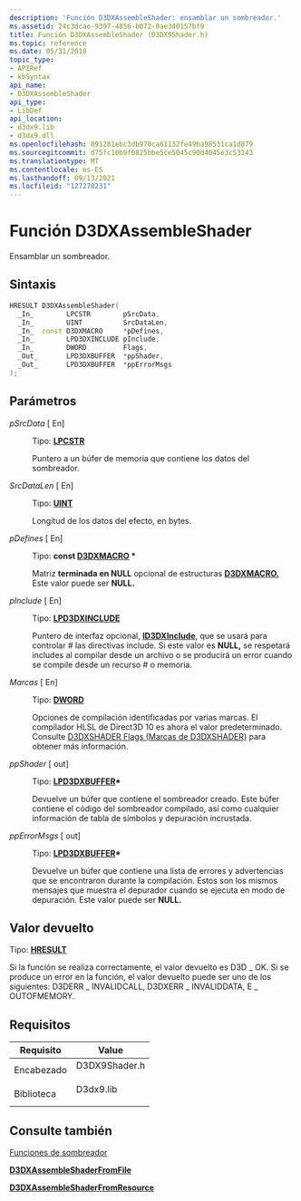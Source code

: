 ```yaml
---
description: 'Función D3DXAssembleShader: ensamblar un sombreador.'
ms.assetid: 24c3dcae-9397-4856-b072-0ae340157bf9
title: Función D3DXAssembleShader (D3DX9Shader.h)
ms.topic: reference
ms.date: 05/31/2018
topic_type:
- APIRef
- kbSyntax
api_name:
- D3DXAssembleShader
api_type:
- LibDef
api_location:
- d3dx9.lib
- d3dx9.dll
ms.openlocfilehash: 891281ebc3db970ca61132fe49ba98531ca1d879
ms.sourcegitcommit: d75fc10b9f0825bbe5ce5045c90d4045e3c53243
ms.translationtype: MT
ms.contentlocale: es-ES
ms.lasthandoff: 09/13/2021
ms.locfileid: "127270231"
---
```

# <a name="d3dxassembleshader-function"></a>Función D3DXAssembleShader

Ensamblar un sombreador.

## <a name="syntax"></a>Sintaxis


```C++
HRESULT D3DXAssembleShader(
  _In_        LPCSTR        pSrcData,
  _In_        UINT          SrcDataLen,
  _In_  const D3DXMACRO     *pDefines,
  _In_        LPD3DXINCLUDE pInclude,
  _In_        DWORD         Flags,
  _Out_       LPD3DXBUFFER  *ppShader,
  _Out_       LPD3DXBUFFER  *ppErrorMsgs
);
```



## <a name="parameters"></a>Parámetros

<dl> <dt>

*pSrcData* \[ En\]
</dt> <dd>

Tipo: **[ **LPCSTR**](../winprog/windows-data-types.md)**

Puntero a un búfer de memoria que contiene los datos del sombreador.

</dd> <dt>

*SrcDataLen* \[ En\]
</dt> <dd>

Tipo: **[ **UINT**](../winprog/windows-data-types.md)**

Longitud de los datos del efecto, en bytes.

</dd> <dt>

*pDefines* \[ En\]
</dt> <dd>

Tipo: **const [**D3DXMACRO**](d3dxmacro.md) \***

Matriz **terminada en NULL** opcional de estructuras [**D3DXMACRO.**](d3dxmacro.md) Este valor puede ser **NULL.**

</dd> <dt>

*pInclude* \[ En\]
</dt> <dd>

Tipo: **[ **LPD3DXINCLUDE**](id3dxinclude.md)**

Puntero de interfaz opcional, [**ID3DXInclude**](id3dxinclude.md), que se usará para controlar \# las directivas include. Si este valor es **NULL,** se respetará includes al compilar desde un archivo o se producirá un error cuando se compile desde un recurso \# o memoria.

</dd> <dt>

*Marcas* \[ En\]
</dt> <dd>

Tipo: **[ **DWORD**](../winprog/windows-data-types.md)**

Opciones de compilación identificadas por varias marcas. El compilador HLSL de Direct3D 10 es ahora el valor predeterminado. Consulte [D3DXSHADER Flags (Marcas de D3DXSHADER)](d3dxshader-flags.md) para obtener más información.

</dd> <dt>

*ppShader* \[ out\]
</dt> <dd>

Tipo: **[ **LPD3DXBUFFER**](id3dxbuffer.md)\***

Devuelve un búfer que contiene el sombreador creado. Este búfer contiene el código del sombreador compilado, así como cualquier información de tabla de símbolos y depuración incrustada.

</dd> <dt>

*ppErrorMsgs* \[ out\]
</dt> <dd>

Tipo: **[ **LPD3DXBUFFER**](id3dxbuffer.md)\***

Devuelve un búfer que contiene una lista de errores y advertencias que se encontraron durante la compilación. Estos son los mismos mensajes que muestra el depurador cuando se ejecuta en modo de depuración. Este valor puede ser **NULL.**

</dd> </dl>

## <a name="return-value"></a>Valor devuelto

Tipo: **[ **HRESULT**](https://msdn.microsoft.com/library/Bb401631(v=MSDN.10).aspx)**

Si la función se realiza correctamente, el valor devuelto es D3D \_ OK. Si se produce un error en la función, el valor devuelto puede ser uno de los siguientes: D3DERR \_ INVALIDCALL, D3DXERR \_ INVALIDDATA, E \_ OUTOFMEMORY.

## <a name="requirements"></a>Requisitos



| Requisito | Value |
|--------------------|------------------------------------------------------------------------------------------|
| Encabezado<br/>  | <dl> <dt>D3DX9Shader.h</dt> </dl> |
| Biblioteca<br/> | <dl> <dt>D3dx9.lib</dt> </dl>     |



## <a name="see-also"></a>Consulte también

<dl> <dt>

[Funciones de sombreador](dx9-graphics-reference-d3dx-functions-shader.md)
</dt> <dt>

[**D3DXAssembleShaderFromFile**](d3dxassembleshaderfromfile.md)
</dt> <dt>

[**D3DXAssembleShaderFromResource**](d3dxassembleshaderfromresource.md)
</dt> </dl>

 

 
